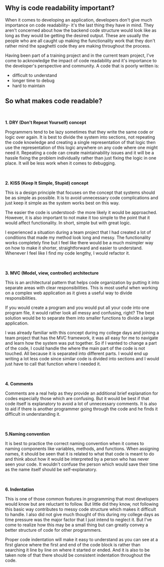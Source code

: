 ## Why is code readability important?
When it comes to developing an application, developers don't give much importance on code readability- it's the last thing they have in mind. They aren't concerned about how the backend code structure would look like as long as they would be getting the desired output. These are usually the people who are all caught up making the functionality work that they don't rather mind the spaghetti code they are making throughout the process. 

Having been part of a training project and in the current team project, I've come to acknowledge the impact of code readability and it's importance to the developer's perspective and community. A code that is poorly written is:
* difficult to understand
* longer time to debug
* hard to maintain


## So what makes code readable?
<br>

**1. DRY (Don't Repeat Yourself) concept**
    
Programmers tend to be lazy sometimes that they write the same code or logic over again. It is best to divide the system into sections, not repeating the code knowledge and creating a single representation of that logic then use the representation of this logic anywhere on any code where one might need it. Repeating a code can create maintainability issues and it will be a hassle fixing the problem individually rather than just fixing the logic in one place. It will be less work when it comes to debugging.
<br><br><br>
   

**2. KISS (Keep It Simple, Stupid) concept**
    
This is a design principle that focuses on the concept that systems should be as simple as possible. It is to avoid unnecessary code complications and just keep it simple as the system works best on this way. 

The easier the code is understood- the more likely it would be approached. However, it is also important to not make it too simple to the point that it would affect functionality. In short, simple but with great logic.

I experienced a situation during a team project that I had created a lot of conditions that made my method look long and messy. The functionality works completely fine but I feel like there would be a much msimpler way on how to make it shorter, straightforward and easier to understand. Whenever I feel like I find my code lengthy, I would refactor it.
<br><br><br>

**3. MVC (Model, view, controller) architecture**
 
 This is an architectural pattern that helps code organization by putting it into separate areas with clear responsibilities. This is most useful when working on a complex web application as it gives a useful way to divide responsibilities. 
 
 If you would create a program and you would put all your code into one program file, it would rather look all messy and confusing, right? The best solution would be to separate them into smaller functions to divide a large application. 

I was already familiar with this concept during my college days and joining a team project that has the MVC framework, it was all easy for me to navigate and learn how the system was put together. So if I wanted to change a part of the code, I could handle the where the main part of the code is not touched. All because it is separated into different parts. I would end up writing a lot less code since similar code is divided into sections and I would just have to call that function where I needed it.
<br><br><br>

**4. Comments**

Comments are a real help as they provide an additional brief explanation for codes especially those which are confusing. But it would be best if that code itself is explanatory to avoid a lot of unnecessary comments. It is also to aid if there is another programmer going through the code and he finds it difficult in understanding it.
<br><br><br>

**5.Naming convention**

It is best to practice the correct naming convention when it comes to naming components like variables, methods, and functions. When assigning names, it should be seen that it is related to what that code is meant to do and think about how it would be interpreted by a person who has never seen your code. It wouldn't confuse the person which would save their time as the name itself should be self-explanatory.
<br><br><br>


**6. Indentation** 

This is one of those common features in programming that most developers would know but are reluctant to follow. But little did they know, not following this basic way contributes to messy code structure which makes it difficult to handle. I also did not give much thought of this during my college days as time pressure was the major factor that I just intend to neglect it. But I've come to realize how this may be a small thing but can greatly convey a better structure of code for other programmers. 

Proper code indentation will make it easy to understand as you can see at a first glance where the first and end of the code block is rather than searching it line by line on where it started or ended. And it is also to be taken note of that there should be consistent indentation throughout the code.